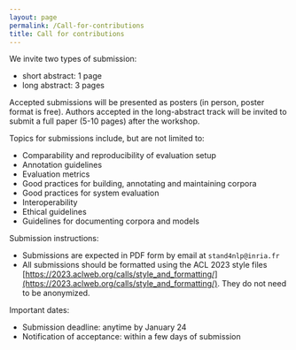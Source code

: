 ```yaml
---
layout: page
permalink: /Call-for-contributions
title: Call for contributions
---
```


We invite two types of submission:

* short abstract: 1 page
* long abstract: 3 pages

Accepted submissions will be presented as posters (in person, poster format is free).
Authors accepted in the long-abstract track will be invited to submit a full paper (5-10 pages) after the workshop.


Topics for submissions include, but are not limited to:

- Comparability and reproducibility of evaluation setup
- Annotation guidelines
- Evaluation metrics
- Good practices for building, annotating and maintaining corpora
- Good practices for system evaluation
- Interoperability
- Ethical guidelines
- Guidelines for documenting corpora and models


Submission instructions:

- Submissions are expected in PDF form by email at `stand4nlp@inria.fr`
- All submissions should be formatted using the ACL 2023 style files [https://2023.aclweb.org/calls/style_and_formatting/](https://2023.aclweb.org/calls/style_and_formatting/). They do not need to be anonymized.

Important dates:

- Submission deadline: anytime by January 24
- Notification of acceptance: within a few days of submission
